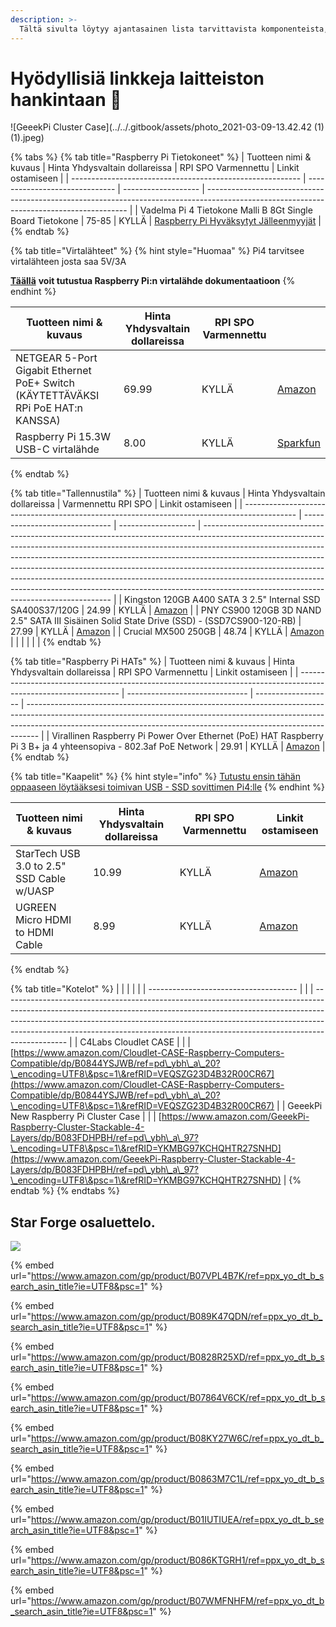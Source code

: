 ```yaml
---
description: >-
  Tältä sivulta löytyy ajantasainen lista tarvittavista komponenteista, joilla voit rakentaa oman Raspberry Pi stake poolin (lisäksi tarvitset toimivan pöytäkoneen tai läppärin).
---
```


# Hyödyllisiä linkkeja laitteiston hankintaan 🏪

![GeeekPi Cluster Case](../../.gitbook/assets/photo\_2021-03-09-13.42.42 (1) (1).jpeg)

{% tabs %}
{% tab title="Raspberry Pi Tietokoneet" %}
| Tuotteen nimi & kuvaus                                    | Hinta Yhdysvaltain dollareissa | RPI SPO Varmennettu | Linkit ostamiseen                                                                                                                        |
| --------------------------------------------------------- | ------------------------------ | ------------------- | ---------------------------------------------------------------------------------------------------------------------------------------- |
| Vadelma Pi 4 Tietokone Malli B 8Gt Single Board Tietokone | 75-85                          | KYLLÄ               | [Raspberry Pi Hyväksytyt Jälleenmyyjät](https://www.raspberrypi.org/products/raspberry-pi-4-model-b/?variant=raspberry-pi-4-model-b-8gb) |
{% endtab %}

{% tab title="Virtalähteet" %}
{% hint style="Huomaa" %}
Pi4 tarvitsee virtalähteen josta saa 5V/3A

[**Täällä**](https://www.raspberrypi.org/documentation/hardware/raspberrypi/power/README.md) **voit tutustua Raspberry Pi:n virtalähde dokumentaatioon**
{% endhint %}

| Tuotteen nimi & kuvaus                                                           | Hinta Yhdysvaltain dollareissa | RPI SPO Varmennettu |                                                                                                                                |
| -------------------------------------------------------------------------------- | ------------------------------ | ------------------- | ------------------------------------------------------------------------------------------------------------------------------ |
| NETGEAR 5-Port Gigabit Ethernet PoE+ Switch (KÄYTETTÄVÄKSI RPi PoE HAT:n KANSSA) | 69.99                          | KYLLÄ               | [Amazon](https://www.amazon.com/gp/product/B07WTXHSXC/ref=ppx\_yo\_dt\_b\_asin\_title\_o02\_s00?ie=UTF8\&psc=1) |
| Raspberry Pi 15.3W USB-C virtalähde                                              | 8.00                           | KYLLÄ               | [Sparkfun](https://www.sparkfun.com/products/15448?src=raspberrypi)                                                            |
{% endtab %}

{% tab title="Tallennustila" %}
| Tuotteen nimi & kuvaus                                                                      | Hinta Yhdysvaltain dollareissa | Varmennettu RPI SPO | Linkit ostamiseen                                                                                                                                                                                                                                                                                                                                                                                                                                                                                                                           |
| ------------------------------------------------------------------------------------------- | ------------------------------ | ------------------- | ------------------------------------------------------------------------------------------------------------------------------------------------------------------------------------------------------------------------------------------------------------------------------------------------------------------------------------------------------------------------------------------------------------------------------------------------------------------------------------------------------------------------------------------- |
| Kingston 120GB A400 SATA 3 2.5" Internal SSD SA400S37/120G                                  | 24.99                          | KYLLÄ               | [Amazon](https://www.amazon.com/Kingston-120GB-Solid-SA400S37-120G/dp/B01N6JQS8C/ref=sxts\_sxwds-bia-wc-rsf-ajax2\_0?crid=2IZ705SDHVNO2\&cv\_ct\_cx=kingston+a400\&dchild=1\&keywords=kingston+a400\&pd\_rd\_i=B01N6JQS8C\&pd\_rd\_r=cff9c24d-82ba-4471-892a-a23276b8b1db\&pd\_rd\_w=wzQ6v\&pd\_rd\_wg=6jlaB\&pf\_rd\_p=5c711241-c674-4eef-b21c-fe6add670f33\&pf\_rd\_r=MMBZR2DHZVKB3J1QE3HY\&psc=1\&qid=1615235655\&sprefix=kingsto%2Caps%2C254\&sr=1-2-e30f047d-8e3c-4340-8179-6a77ce88d756) |
| PNY CS900 120GB 3D NAND 2.5" SATA III Sisäinen Solid State Drive (SSD) - (SSD7CS900-120-RB) | 27.99                          | KYLLÄ               | [Amazon](https://www.amazon.com/gp/product/B0722XPTL6/ref=ppx\_yo\_dt\_b\_asin\_title\_o06\_s00?ie=UTF8\&th=1)                                                                                                                                                                                                                                                                                                                                                                                                               |
| Crucial MX500 250GB                                                                         | 48.74                          | KYLLÄ               | [Amazon](https://www.amazon.com/Crucial-MX500-250GB-NAND-Internal/dp/B0764WCXCV/ref=pd\_ybh\_a\_109?\_encoding=UTF8\&psc=1\&refRID=DFCXCZ7KPJPWES884N8A)                                                                                                                                                                                                                                                                                                                                                                          |
|                                                                                             |                                |                     |                                                                                                                                                                                                                                                                                                                                                                                                                                                                                                                                             |
{% endtab %}

{% tab title="Raspberry Pi HATs" %}
| Tuotteen nimi & kuvaus                                                                                          | Hinta Yhdysvaltain dollareissa | RPI SPO Varmennettu | Linkit ostamiseen                                                                                                                                                                                                                             |
| --------------------------------------------------------------------------------------------------------------- | ------------------------------ | ------------------- | --------------------------------------------------------------------------------------------------------------------------------------------------------------------------------------------------------------------------------------------- |
| Virallinen Raspberry Pi Power Over Ethernet (PoE) HAT Raspberry Pi 3 B+ ja 4 yhteensopiva - 802.3af PoE Network | 29.91                          | KYLLÄ               | [Amazon](https://www.amazon.com/poe-hat/dp/B07GR9XQJH/ref=sr\_1\_2?dchild=1\&keywords=Official+Raspberry+Pi+Power+Over+Ethernet+%28PoE%29+HAT+for+Raspberry+Pi+3+B%2B+and+802.3af+PoE+Network\&qid=1615236400\&s=electronics\&sr=1-2) |
{% endtab %}

{% tab title="Kaapelit" %}
{% hint style="info" %}
[Tutustu ensin tähän oppaaseen löytääksesi toimivan USB - SSD sovittimen Pi4:lle](https://jamesachambers.com/raspberry-pi-4-usb-boot-config-guide-for-ssd-flash-drives/?amp=1)
{% endhint %}

| Tuotteen nimi & kuvaus                    | Hinta Yhdysvaltain dollareissa | RPI SPO Varmennettu | Linkit ostamiseen                                                                                                                                                         |
| ----------------------------------------- | ------------------------------ | ------------------- | ------------------------------------------------------------------------------------------------------------------------------------------------------------------------- |
| StarTech USB 3.0 to 2.5" SSD Cable w/UASP | 10.99                          | KYLLÄ               | [Amazon](https://www.amazon.com/StarTech-com-SATA-USB-Cable-USB3S2SAT3CB/dp/B00HJZJI84/ref=sr\_1\_15?dchild=1\&keywords=startech+usb+3.0\&qid=1617056177\&sr=8-15) |
| UGREEN Micro HDMI to HDMI Cable           | 8.99                           | KYLLÄ               | [Amazon](https://www.amazon.com/gp/product/B06WWQ7KLV/ref=ppx\_yo\_dt\_b\_asin\_title\_o05\_s00?ie=UTF8\&psc=1)                                            |
{% endtab %}

{% tab title="Kotelot" %}
|                                       |  |  |                                                                                                                                                                                                                                                                                                                                          |
| ------------------------------------- |  |  | ---------------------------------------------------------------------------------------------------------------------------------------------------------------------------------------------------------------------------------------------------------------------------------------------------------------------------------------- |
| C4Labs Cloudlet CASE                  |  |  | [https://www.amazon.com/Cloudlet-CASE-Raspberry-Computers-Compatible/dp/B0844YSJWB/ref=pd\_ybh\_a\_20?\_encoding=UTF8\&psc=1\&refRID=VEQSZG23D4B32R00CR67](https://www.amazon.com/Cloudlet-CASE-Raspberry-Computers-Compatible/dp/B0844YSJWB/ref=pd\_ybh\_a\_20?\_encoding=UTF8\&psc=1\&refRID=VEQSZG23D4B32R00CR67) |
| GeeekPi New Raspberry Pi Cluster Case |  |  | [https://www.amazon.com/GeeekPi-Raspberry-Cluster-Stackable-4-Layers/dp/B083FDHPBH/ref=pd\_ybh\_a\_97?\_encoding=UTF8\&psc=1\&refRID=YKMBG97KCHQHTR27SNHD](https://www.amazon.com/GeeekPi-Raspberry-Cluster-Stackable-4-Layers/dp/B083FDHPBH/ref=pd\_ybh\_a\_97?\_encoding=UTF8\&psc=1\&refRID=YKMBG97KCHQHTR27SNHD) |
{% endtab %}
{% endtabs %}

## Star Forge osaluettelo.

![](../../.gitbook/assets/photo\_2021-03-09-13.40.29.jpeg)

{% embed url="https://www.amazon.com/gp/product/B07VPL4B7K/ref=ppx_yo_dt_b_search_asin_title?ie=UTF8&psc=1" %}

{% embed url="https://www.amazon.com/gp/product/B089K47QDN/ref=ppx_yo_dt_b_search_asin_title?ie=UTF8&psc=1" %}

{% embed url="https://www.amazon.com/gp/product/B0828R25XD/ref=ppx_yo_dt_b_search_asin_title?ie=UTF8&psc=1" %}

{% embed url="https://www.amazon.com/gp/product/B07864V6CK/ref=ppx_yo_dt_b_search_asin_title?ie=UTF8&psc=1" %}

{% embed url="https://www.amazon.com/gp/product/B08KY27W6C/ref=ppx_yo_dt_b_search_asin_title?ie=UTF8&psc=1" %}

{% embed url="https://www.amazon.com/gp/product/B0863M7C1L/ref=ppx_yo_dt_b_search_asin_title?ie=UTF8&psc=1" %}

{% embed url="https://www.amazon.com/gp/product/B01IUTIUEA/ref=ppx_yo_dt_b_search_asin_title?ie=UTF8&psc=1" %}

{% embed url="https://www.amazon.com/gp/product/B086KTGRH1/ref=ppx_yo_dt_b_search_asin_title?ie=UTF8&psc=1" %}

{% embed url="https://www.amazon.com/gp/product/B07WMFNHFM/ref=ppx_yo_dt_b_search_asin_title?ie=UTF8&psc=1" %}
